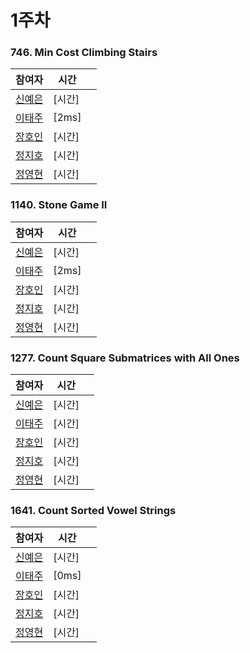 # 1주차  
### 746. Min Cost Climbing Stairs
| 참여자 | 시간 |  |
|--|--|--|
| [신예은](https://github.com/Young-cpu) | [시간] |  |
| [이태주](https://github.com/Young-cpu)  | [2ms] |  |
| [장호인](https://github.com/Young-cpu) | [시간] |  |
| [정지호](https://github.com/Young-cpu)  | [시간] |  |
| [정영현](https://github.com/Young-cpu)  | [시간] |  |

### 1140. Stone Game II
| 참여자 | 시간 |  |
|--|--|--|
| [신예은](https://github.com/Young-cpu) | [시간] |  |
| [이태주](https://github.com/Young-cpu)  | [2ms] |  |
| [장호인](https://github.com/Young-cpu) | [시간] |  |
| [정지호](https://github.com/Young-cpu)  | [시간] |  |
| [정영현](https://github.com/Young-cpu)  | [시간] |  |

### 1277. Count Square Submatrices with All Ones
| 참여자 | 시간 |  |
|--|--|--|
| [신예은](https://github.com/Young-cpu) | [시간] |  |
| [이태주](https://github.com/Young-cpu)  | [시간] |  |
| [장호인](https://github.com/Young-cpu) | [시간] |  |
| [정지호](https://github.com/Young-cpu)  | [시간] |  |
| [정영현](https://github.com/Young-cpu)  | [시간] |  |

### 1641. Count Sorted Vowel Strings
| 참여자 | 시간 |  |
|--|--|--|
| [신예은](https://github.com/Young-cpu) | [시간] |  |
| [이태주](https://github.com/Young-cpu)  | [0ms] |  |
| [장호인](https://github.com/Young-cpu) | [시간] |  |
| [정지호](https://github.com/Young-cpu)  | [시간] |  |
| [정영현](https://github.com/Young-cpu)  | [시간] |  |
